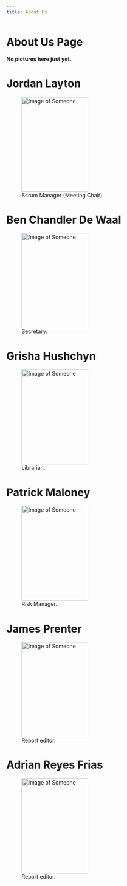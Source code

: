 ```yaml
---
title: About Us
---
```

About Us Page
=====

**No pictures here just yet.**



# Jordan Layton

<figure>
  <img src="https://raw.githubusercontent.com/7SeasOfSomething/UnnamedGame/master/docs/images/test_temp.png" alt="Image of Someone" width="175" height="250">
  <figcaption>Scrum Manager (Meeting Chair).</figcaption>
</figure>

# Ben Chandler De Waal

<figure>
  <img src="https://raw.githubusercontent.com/7SeasOfSomething/UnnamedGame/master/docs/images/test_temp.png" alt="Image of Someone" width="175" height="250">
  <figcaption>Secretary.</figcaption>
</figure>

# Grisha Hushchyn

<figure>
  <img src="https://raw.githubusercontent.com/7SeasOfSomething/UnnamedGame/master/docs/images/test_temp.png" alt="Image of Someone" width="175" height="250">
  <figcaption>Librarian.</figcaption>
</figure>

# Patrick Maloney

<figure>
  <img src="https://raw.githubusercontent.com/7SeasOfSomething/UnnamedGame/master/docs/images/test_temp.png" alt="Image of Someone" width="175" height="250">
  <figcaption>Risk Manager.</figcaption>
</figure>


# James Prenter

<figure>
  <img src="https://raw.githubusercontent.com/7SeasOfSomething/UnnamedGame/master/docs/images/test_temp.png" alt="Image of Someone" width="175" height="250">
  <figcaption>Report editor.</figcaption>
</figure>

# Adrian Reyes Frias

<figure>
  <img src="https://raw.githubusercontent.com/7SeasOfSomething/UnnamedGame/master/docs/images/test_temp.png" alt="Image of Someone" width="175" height="250">
  <figcaption>Report editor.</figcaption>
</figure>


